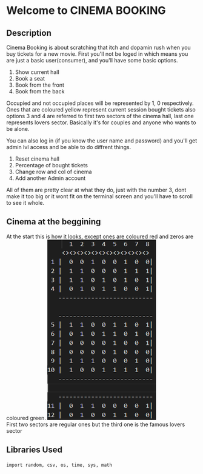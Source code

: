 # Welcome to CINEMA BOOKING

## Description

Cinema Booking is about scratching that itch and dopamin rush when you buy tickets for a new movie. First you'll not be loged in which means you are just a basic user(consumer), and you'll have some basic options.

  1. Show current hall
  2. Book a seat
  3. Book from the front
  4. Book from the back

Occupied and not occupied places will be represented by 1, 0 respectively. Ones that are coloured yellow represent current session bought tickets also options 3 and 4 are referred to first two sectors of the cinema hall, last one represents lovers sector. Basically it's for couples and anyone who wants to be alone.  
  
You can also log in (if you know the user name and password) and you'll get admin lvl access and be able to do diffrent things.
  1. Reset cinema hall
  2. Percentage of bought tickets
  3. Change row and col of cinema 
  4. Add another Admin account

All of them are pretty clear at what they do, just with the number 3, dont make it too big or it wont fit on the terminal screen and you'll
have to scroll to see it whole.

## Cinema at the beggining
At the start this is how it looks, except ones are coloured red and zeros are coloured green. 
![Alt text](/Cinema%20Booking/Initial_cinema.PNG)  
First two sectors are regular ones but the third one is the famous lovers sector


## Libraries Used

`import random, csv, os, time, sys, math`

